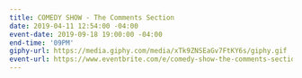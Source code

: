 ```yaml
---
title: COMEDY SHOW - The Comments Section
date: 2019-04-11 12:54:00 -04:00
event-date: 2019-09-18 19:00:00 -04:00
end-time: '09PM'
giphy-url: https://media.giphy.com/media/xTk9ZNSEaGv7FtKY6s/giphy.gif
event-url: https://www.eventbrite.com/e/comedy-show-the-comments-section-tickets-69379946287
---
```


